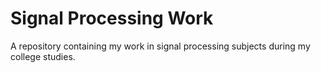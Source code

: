 # Signal Processing Work

A repository containing my work in signal processing subjects during my college studies.
